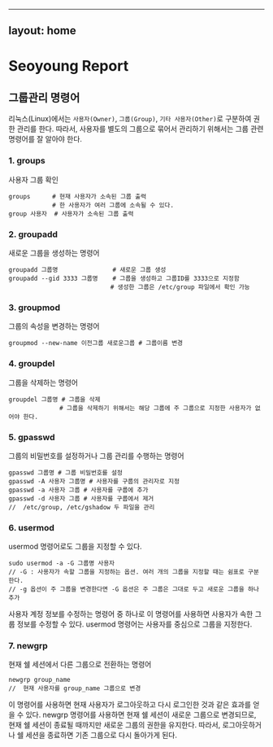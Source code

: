 
---
layout: home
---

# Seoyoung Report


## 그룹관리 명령어
리눅스(Linux)에서는 `사용자(Owner)`, `그룹(Group)`, `기타 사용자(Other)`로 구분하여 권한 관리를 한다. 따라서, 사용자를 별도의 그룹으로 묶어서 관리하기 위해서는 그룹 관련 명령어를 잘 알아야 한다.

### 1. groups
사용자 그룹 확인
```
groups      # 현재 사용자가 소속된 그룹 출력
            # 한 사용자가 여러 그룹에 소속될 수 있다.
group 사용자  # 사용자가 소속된 그룹 출력
```
### 2. groupadd
새로운 그룹을 생성하는 명령어
```
groupadd 그룹명               # 새로운 그룹 생성
groupadd --gid 3333 그룹명    # 그룹을 생성하고 그룹ID를 3333으로 지정함
                            # 생성한 그룹은 /etc/group 파일에서 확인 가능
```
### 3. groupmod
그룹의 속성을 변경하는 명령어
```
groupmod --new-name 이전그룹 새로운그룹 # 그룹이름 변경
```

### 4. groupdel
그룹을 삭제하는 명령어
```
groupdel 그룹명 # 그룹을 삭제
              # 그룹을 삭제하기 위해서는 해당 그룹에 주 그룹으로 지정한 사용자가 없어야 한다.
```

### 5. gpasswd
그룹의 비밀번호를 설정하거나 그룹 관리를 수행하는 명령어
```
gpasswd 그룹명 # 그룹 비밀번호를 설정
gpasswd -A 사용자 그룹명 # 사용자를 구룹의 관리자로 지정
gpasswd -a 사용자 그룹 # 사용자를 구룹에 추가
gpasswd -d 사용자 그룹 # 사용자를 구룹에서 제거
//  /etc/group, /etc/gshadow 두 파일을 관리
```

### 6. usermod
usermod 명령어로도 그룹을 지정할 수 있다.
```
sudo usermod -a -G 그룹명 사용자
// -G : 사용자가 속할 그룹을 지정하는 옵션. 여러 개의 그룹을 지정할 때는 쉼표로 구분한다.
// -g 옵션이 주 그룹을 변경한다면 -G 옵션은 주 그룹은 그대로 두고 새로운 그룹을 하나 추가
```
사용자 계정 정보를 수정하는 명령어 중 하나로 이 명령어를 사용하면 사용자가 속한 그룹 정보를 수정할 수 있다. 
usermod 명령어는 사용자를 중심으로 그룹을 지정한다.

### 7. newgrp
현재 쉘 세션에서 다른 그룹으로 전환하는 명령어
```
newgrp group_name
//  현재 사용자를 group_name 그룹으로 변경
```
이 명령어를 사용하면 현재 사용자가 로그아웃하고 다시 로그인한 것과 같은 효과를 얻을 수 있다. 
newgrp 명령어를 사용하면 현재 쉘 세션이 새로운 그룹으로 변경되므로, 현재 쉘 세션이 종료될 때까지만 새로운 그룹의 권한을 유지한다. 따라서, 로그아웃하거나 쉘 세션을 종료하면 기존 그룹으로 다시 돌아가게 된다.
